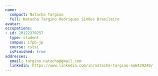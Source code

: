 ```yaml
---
name:
  compact: Natacha Targino
  full: Natacha Targino Rodrigues Simões Brasileiro
avatar:
occupations:
- id: 20122370257
  type: student
  campus: ifpb-jp
  course: cstsi
  isFinished: true
addresses:
  email: targino.natacha@gmail.com
  linkedin: https://www.linkedin.com/in/natacha-targino-aa6429248/
---
```


